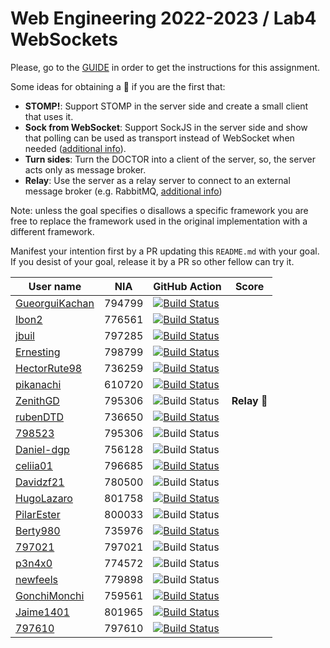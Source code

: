 # Web Engineering 2022-2023 / Lab4 WebSockets

Please, go to the [GUIDE](docs/GUIDE.md) in order to get the instructions for this assignment.

Some ideas for obtaining a :gift: if you are the first that:

- **STOMP!**: Support STOMP in the server side and create a small client that uses it.
- **Sock from WebSocket**: Support SockJS in the server side and show that polling can be used as transport instead of WebSocket when needed ([additional info](https://docs.spring.io/spring-framework/docs/current/reference/html/web.html#websocket-fallback-sockjs-client)).
- **Turn sides**: Turn the DOCTOR into a client of the server, so, the server acts only as message broker.
- **Relay**: Use the server as a relay server to connect to an external message broker (e.g. RabbitMQ, [additional info](https://docs.spring.io/spring-framework/docs/current/reference/html/web.html#websocket-stomp-handle-broker-relay))

Note: unless the goal specifies o disallows a specific framework you are free to replace the framework used in the original implementation with a different framework.

Manifest your intention first by a PR updating this `README.md` with your goal.
If you desist of your goal, release it by a PR so other fellow can try it.

| User name                                                                     | NIA    | GitHub Action                                                                                                                                                                                              | Score |
|-------------------------------------------------------------------------------|--------|------------------------------------------------------------------------------------------------------------------------------------------------------------------------------------------------------------|-------|
| [GueorguiKachan](https://github.com/GueorguiKachan/lab4-websockets/tree/work) | 794799 | [![Build Status](https://github.com/GueorguiKachan/lab4-websockets/actions/workflows/ci.yml/badge.svg?branch=work&event=push)](https://github.com/GueorguiKachan/lab4-websockets/actions/workflows/ci.yml) 
| [Ibon2](https://github.com/Ibon2/lab4-websockets/tree/work)                   | 776561 | [![Build Status](https://github.com/Ibon2/lab4-websockets/actions/workflows/ci.yml/badge.svg?branch=work&event=push)](https://github.com/Ibon2/lab4-websockets/actions/workflows/ci.yml)                   |
| [jbuil](https://github.com/jbuil/lab4-websockets/tree/work)                   | 797285 | [![Build Status](https://github.com/jbuil/lab4-websockets/actions/workflows/ci.yml/badge.svg?branch=work&event=push)](https://github.com/jbuil/lab4-websockets/actions/workflows/ci.yml)                   |
| [Ernesting](https://github.com/Ernesting/lab4-websockets/tree/work)           | 798799 | [![Build Status](https://github.com/Ernesting/lab4-websockets/actions/workflows/ci.yml/badge.svg?branch=work&event=push)](https://github.com/Ernesting/lab4-websockets/actions/workflows/ci.yml)           
| [HectorRute98](https://github.com/HectorRute98/lab4-websockets/tree/work)     | 736259 | [![Build Status](https://github.com/HectorRute98/lab4-websockets/actions/workflows/ci.yml/badge.svg?branch=work&event=push)](https://github.com/HectorRute98/lab4-websockets/actions/workflows/ci.yml)     |
| [pikanachi](https://github.com/pikanachi/lab4-websockets/tree/work)           | 610720 | [![Build Status](https://github.com/pikanachi/lab4-websockets/actions/workflows/ci.yml/badge.svg?branch=work&event=push)](https://github.com/pikanachi/lab4-websockets/actions/workflows/ci.yml)           
| [ZenithGD](https://github.com/ZenithGD/lab4-websockets/tree/work) | 795306 | ![Build Status](https://github.com/ZenithGD/lab4-websockets/actions/workflows/ci.yml/badge.svg?branch=work&event=push) | **Relay** 🎁 |
| [rubenDTD](https://github.com/rubenDTD/lab4-websockets/tree/work)             | 736650 | [![Build Status](https://github.com/rubenDTD/lab4-websockets/actions/workflows/ci.yml/badge.svg?branch=work&event=push)](https://github.com/rubenDTD/lab4-websockets/actions/workflows/ci.yml)             |       |
| [798523](https://github.com/798523/lab4-websockets/tree/work)                 | 795306 | ![Build Status](https://github.com/798523/lab4-websockets/actions/workflows/ci.yml/badge.svg?branch=work&event=push)                                                                                       |       |
| [Daniel-dgp](https://github.com/Daniel-dgp/lab4-websockets/tree/work)         | 756128 | ![Build Status](https://github.com/Daniel-dgp/lab4-websockets/actions/workflows/ci.yml/badge.svg?branch=work&event=push)                                                                                   |       |
| [celiia01](https://github.com/celiia01/lab4-websockets/tree/work)             | 796685 | [![Build Status](https://github.com/celiia01/lab4-websockets/actions/workflows/ci.yml/badge.svg?branch=work&event=push)](https://github.com/celiia01/lab4-websockets/actions/workflows/ci.yml)             |       |
| [Davidzf21](https://github.com/Davidzf21/lab4-websockets/tree/work)           | 780500 | ![Build Status](https://github.com/Davidzf21/lab4-websockets/actions/workflows/ci.yml/badge.svg?branch=work&event=push)                                                                                    |       |
| [HugoLazaro](https://github.com/HugoLazaro/lab4-websockets/tree/work)         | 801758 | [![Build Status](https://github.com/HugoLazaro/lab4-websockets/actions/workflows/ci.yml/badge.svg?branch=work&event=push)](https://github.com/HugoLazaro/lab4-websockets/actions/workflows/ci.yml)         |       |
| [PilarEster](https://github.com/PilarEster/lab4-websockets/tree/work)         | 800033 | ![Build Status](https://github.com/PilarEster/lab4-websockets/actions/workflows/ci.yml/badge.svg?branch=work&event=push)                                                                                   |       |
| [Berty980](https://github.com/Berty980/lab4-websockets/tree/work)             | 735976 | [![Build Status](https://github.com/Berty980/lab4-websockets/actions/workflows/ci.yml/badge.svg?branch=work&event=push)](https://github.com/Berty980/lab4-websockets/actions/workflows/ci.yml)             |       |
| [797021](https://github.com/797021/lab4-websockets/tree/work)                 | 797021 | ![Build Status](https://github.com/797021/lab4-websockets/actions/workflows/ci.yml/badge.svg?branch=work&event=push)                                                                                       |       |
| [p3n4x0](https://github.com/p3n4x0/lab4-websockets/tree/work)                 | 774572 | ![Build Status](https://github.com/p3n4x0/lab4-websockets/actions/workflows/ci.yml/badge.svg?branch=work&event=push)                                                                                       |       |
| [newfeels](https://github.com/newfeels/lab4-websockets/tree/work)             | 779898 | ![Build Status](https://github.com/newfeels/lab4-websockets/actions/workflows/ci.yml/badge.svg?branch=work&event=push)                                                                                     |       |
| [GonchiMonchi](https://github.com/GonchiMonchi/lab4-websockets/tree/work)     | 759561 | [![Build Status](https://github.com/GonchiMonchi/lab4-websockets/actions/workflows/ci.yml/badge.svg?branch=work&event=push)](https://github.com/GonchiMonchi/lab4-websockets/actions/workflows/ci.yml)     |       |
| [Jaime1401](https://github.com/Jaime1401/lab4-websockets/tree/work)           | 801965 | [![Build Status](https://github.com/Jaime1401/lab4-websockets/actions/workflows/ci.yml/badge.svg?branch=work&event=push)](https://github.com/Jaime1401/lab4-websockets/actions/workflows/ci.yml)           |       |
| [797610](https://github.com/motinsa/lab4-websockets/tree/work)                | 797610 | [![Build Status](https://github.com/motinsa/lab4-websockets/actions/workflows/ci.yml/badge.svg?branch=work&event=push)](https://github.com/motinsa/lab4-websockets/actions/workflows/ci.yml)               
